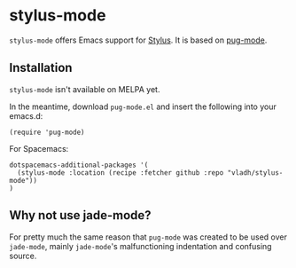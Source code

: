 # stylus-mode

`stylus-mode` offers Emacs support for [Stylus](http://stylus-lang.com/). It is based on [pug-mode](https://github.com/hlissner/pug-mode).

## Installation

`stylus-mode` isn't available on MELPA yet.

In the meantime, download `pug-mode.el` and insert the following into your emacs.d:

```elisp
(require 'pug-mode)
```

For Spacemacs:

```elisp
dotspacemacs-additional-packages '(
  (stylus-mode :location (recipe :fetcher github :repo "vladh/stylus-mode"))
)
```

## Why not use jade-mode?

For pretty much the same reason that `pug-mode` was created to be used over `jade-mode`,
mainly `jade-mode`'s malfunctioning indentation and confusing source.
